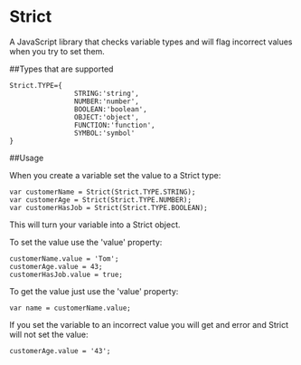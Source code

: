 Strict
======
A JavaScript library that checks variable types and will flag incorrect values when you try to set them.


##Types that are supported  

```
Strict.TYPE={
				STRING:'string',
				NUMBER:'number',
				BOOLEAN:'boolean',
				OBJECT:'object',
				FUNCTION:'function',
				SYMBOL:'symbol'
}
```

##Usage  

When you create a variable set the value to a Strict type:  

```
var customerName = Strict(Strict.TYPE.STRING);
var customerAge = Strict(Strict.TYPE.NUMBER);
var customerHasJob = Strict(Strict.TYPE.BOOLEAN);
```

This will turn your variable into a Strict object.

To set the value use the 'value' property:  

```
customerName.value = 'Tom';
customerAge.value = 43;
customerHasJob.value = true;
```

To get the value just use the 'value' property:  

```
var name = customerName.value;
```

If you set the variable to an incorrect value you will get and error and Strict will not set the value:  

```
customerAge.value = '43';
```

